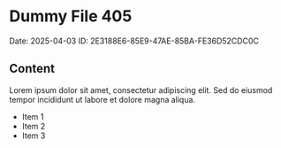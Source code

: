 # Dummy File 405

Date: 2025-04-03
ID: 2E3188E6-85E9-47AE-85BA-FE36D52CDC0C

## Content

Lorem ipsum dolor sit amet, consectetur adipiscing elit.
Sed do eiusmod tempor incididunt ut labore et dolore magna aliqua.

* Item 1
* Item 2
* Item 3
